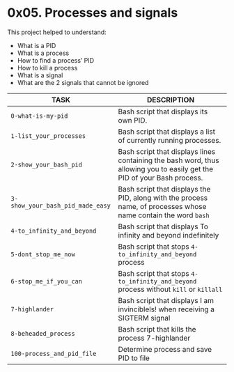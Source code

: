 # 0x05. Processes and signals

This project helped to understand:
- What is a PID
- What is a process
- How to find a process’ PID
- How to kill a process
- What is a signal
- What are the 2 signals that cannot be ignored

TASK | DESCRIPTION
--- | ---
`0-what-is-my-pid` | Bash script that displays its own PID.
`1-list_your_processes` | Bash script that displays a list of currently running processes.
`2-show_your_bash_pid` | Bash script that displays lines containing the bash word, thus allowing you to easily get the PID of your Bash process.
`3-show_your_bash_pid_made_easy` | Bash script that displays the PID, along with the process name, of processes whose name contain the word `bash`
`4-to_infinity_and_beyond` | Bash script that displays To infinity and beyond indefinitely
`5-dont_stop_me_now` | Bash script that stops `4-to_infinity_and_beyond` process
`6-stop_me_if_you_can` | Bash script that stops `4-to_infinity_and_beyond` process without `kill` or `killall`
`7-highlander` | Bash script that displays I am invinciblels! when receiving a SIGTERM signal
`8-beheaded_process` | Bash script that kills the process 7-highlander
`100-process_and_pid_file` | Determine process and save PID to file

